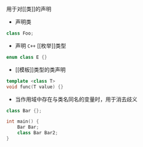 用于对[[类]]的声明

- 声明类
```c++
class Foo;
```

- 声明 `C++` [[枚举]]类型
```c++
enum class E {}
```

- [[模板]]类型的类声明
```c++
template <class T>
void func(T value) {}
```

- 当作用域中存在与类名同名的变量时，用于消去歧义
```c++
class Bar {};

int main() {
    Bar Bar;
    class Bar Bar2; 
}
```